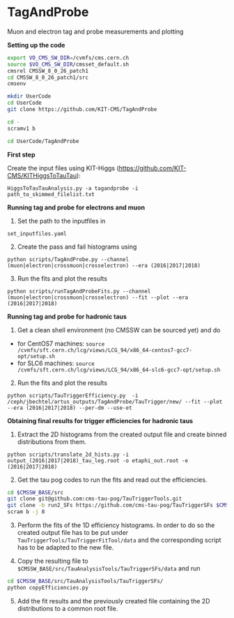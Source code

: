 # TagAndProbe
Muon and electron tag and probe measurements and plotting

**Setting up the code**
```bash
export VO_CMS_SW_DIR=/cvmfs/cms.cern.ch
source $VO_CMS_SW_DIR/cmsset_default.sh
cmsrel CMSSW_8_0_26_patch1
cd CMSSW_8_0_26_patch1/src
cmsenv

mkdir UserCode 
cd UserCode
git clone https://github.com/KIT-CMS/TagAndProbe

cd -
scramv1 b 

cd UserCode/TagAndProbe
```
**First step**

Create the input files using KIT-Higgs (https://github.com/KIT-CMS/KITHiggsToTauTau):

`HiggsToTauTauAnalysis.py -a tagandprobe -i path_to_skimmed_filelist.txt`


**Running tag and probe for electrons and muon**


1. Set the path to the inputfiles in 

`set_inputfiles.yaml`

2. Create the pass and fail histograms using

`python scripts/TagAndProbe.py --channel (muon|electron|crossmuon|crosselectron) --era (2016|2017|2018)`

3. Run the fits and plot the results

`python scripts/runTagAndProbeFits.py --channel (muon|electron|crossmuon|crosselectron) --fit --plot --era (2016|2017|2018)`



**Running tag and probe for hadronic taus**


1. Get a clean shell environment (no CMSSW can be sourced yet) and do
 * for CentOS7 machines:
`source /cvmfs/sft.cern.ch/lcg/views/LCG_94/x86_64-centos7-gcc7-opt/setup.sh`
 * for SLC6 machines: 
`source /cvmfs/sft.cern.ch/lcg/views/LCG_94/x86_64-slc6-gcc7-opt/setup.sh`

2. Run the fits and plot the results

`python scripts/TauTriggerEfficiency.py  -i /ceph/jbechtel/artus_outputs/TagAndProbe/TauTrigger/new/ --fit --plot --era (2016|2017|2018) --per-dm --use-et`


**Obtaining final results for trigger efficiencies for hadronic taus**

1. Extract the 2D histograms from the created output file and create binned distributions from them.

`python scripts/translate_2d_hists.py -i output_(2016|2017|2018)_tau_leg.root -o etaphi_out.root -e (2016|2017|2018)`

2. Get the tau pog codes to run the fits and read out the efficiencies.
```bash
cd $CMSSW_BASE/src
git clone git@github.com:cms-tau-pog/TauTriggerTools.git
git clone -b run2_SFs https://github.com/cms-tau-pog/TauTriggerSFs $CMSSW_BASE/src/TauAnalysisTools/TauTriggerSFs
scram b -j 8
```

3. Perform the fits of the 1D efficiency histograms. In order to do so the created output file has to be put under `TauTriggerTools/TauTriggerFitTool/data` and the corresponding script has to be adapted to the new file.

4. Copy the resulting file to `$CMSSW_BASE/src/TauAnalysisTools/TauTriggerSFs/data` and run
```bash
cd $CMSSW_BASE/src/TauAnalysisTools/TauTriggerSFs/
python copyEfficiencies.py
```

5. Add the fit results and the previously created file containing the 2D distributions to a common root file.
